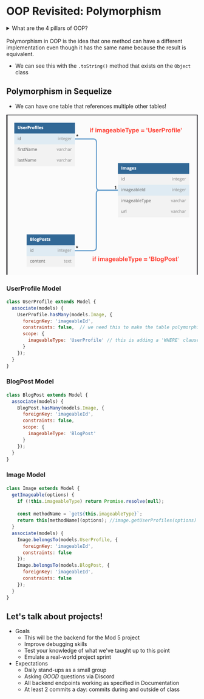 # OOP Revisited: Polymorphism

<details><summary>What are the 4 pillars of OOP?</summary>
<li>Abstraction</li>
<li>Encapsulation</li>
<li>Inheritance</li>
<li>Polymorphism</li>
</details>
<br>
Polymorphism in OOP is the idea that one method can have a different implementation even though it has the same name because the result is equivalent.

- We can see this with the `.toString()` method that exists on the `Object` class

## Polymorphism in Sequelize

- We can have one table that references multiple other tables!

![polymorphic table example](image.png)

### UserProfile Model

```javaScript
class UserProfile extends Model {
  associate(models) {
    UserProfile.hasMany(models.Image, {
      foreignKey: 'imageableId',
      constraints: false,  // we need this to make the table polymorphic, it disables foreign key constraints
      scope: {
        imageableType: 'UserProfile' // this is adding a 'WHERE' clause to this relationship
      }
    });
  }
}
```

### BlogPost Model

```javaScript
class BlogPost extends Model {
  associate(models) {
    BlogPost.hasMany(models.Image, {
      foreignKey: 'imageableId',
      constraints: false,
      scope: {
        imageableType: 'BlogPost'
      }
    });
  }
}
```

### Image Model

```javaScript
class Image extends Model {
  getImageable(options) {
    if (!this.imageableType) return Promise.resolve(null);

    const methodName = `get${this.imageableType}`;
    return this[methodName](options); //image.getUserProfiles(options) || image.getBlogPosts(options)
  }
  associate(models) {
    Image.belongsTo(models.UserProfile, {
      foreignKey: 'imageableId',
      constraints: false
    });
    Image.belongsTo(models.BlogPost, {
      foreignKey: 'imageableId',
      constraints: false
    });
  }
}
```

## Let's talk about projects!

- Goals
  - This will be the backend for the Mod 5 project
  - Improve debugging skills
  - Test your knowledge of what we've taught up to this point
  - Emulate a real-world project sprint
- Expectations
  - Daily stand-ups as a small group
  - Asking *GOOD* questions via Discord
  - All backend endpoints working as specified in Documentation
  - At least 2 commits a day: commits during and outside of class